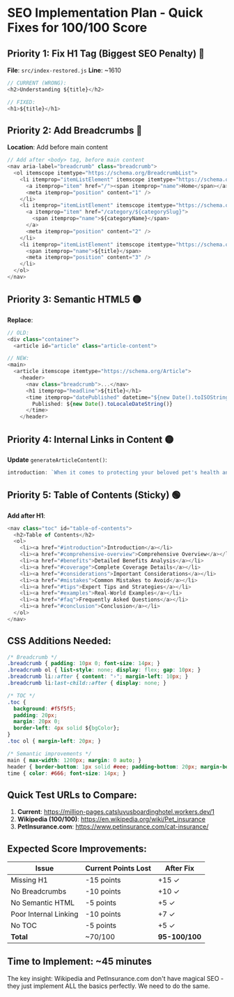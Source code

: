 # SEO Implementation Plan - Quick Fixes for 100/100 Score

## Priority 1: Fix H1 Tag (Biggest SEO Penalty) 🔴

**File**: `src/index-restored.js`
**Line**: ~1610

```javascript
// CURRENT (WRONG):
<h2>Understanding ${title}</h2>

// FIXED:
<h1>${title}</h1>
```

## Priority 2: Add Breadcrumbs 🔴

**Location**: Add before main content
```javascript
// Add after <body> tag, before main content
<nav aria-label="breadcrumb" class="breadcrumb">
  <ol itemscope itemtype="https://schema.org/BreadcrumbList">
    <li itemprop="itemListElement" itemscope itemtype="https://schema.org/ListItem">
      <a itemprop="item" href="/"><span itemprop="name">Home</span></a>
      <meta itemprop="position" content="1" />
    </li>
    <li itemprop="itemListElement" itemscope itemtype="https://schema.org/ListItem">
      <a itemprop="item" href="/category/${categorySlug}">
        <span itemprop="name">${categoryName}</span>
      </a>
      <meta itemprop="position" content="2" />
    </li>
    <li itemprop="itemListElement" itemscope itemtype="https://schema.org/ListItem">
      <span itemprop="name">${title}</span>
      <meta itemprop="position" content="3" />
    </li>
  </ol>
</nav>
```

## Priority 3: Semantic HTML5 🟡

**Replace**:
```javascript
// OLD:
<div class="container">
  <article id="article" class="article-content">

// NEW:
<main>
  <article itemscope itemtype="https://schema.org/Article">
    <header>
      <nav class="breadcrumb">...</nav>
      <h1 itemprop="headline">${title}</h1>
      <time itemprop="datePublished" datetime="${new Date().toISOString()}">
        Published: ${new Date().toLocaleDateString()}
      </time>
    </header>
```

## Priority 4: Internal Links in Content 🟡

**Update** `generateArticleContent()`:
```javascript
introduction: `When it comes to protecting your beloved pet's health and your financial well-being, understanding <a href="/category/pet-insurance">${title}</a> becomes absolutely crucial. The decision to invest in <a href="/category/pet-insurance">pet insurance</a> is one of the most important choices you'll make as a responsible <a href="/category/${categorySlug}">pet owner</a>...`
```

## Priority 5: Table of Contents (Sticky) 🟢

**Add after H1**:
```javascript
<nav class="toc" id="table-of-contents">
  <h2>Table of Contents</h2>
  <ol>
    <li><a href="#introduction">Introduction</a></li>
    <li><a href="#comprehensive-overview">Comprehensive Overview</a></li>
    <li><a href="#benefits">Detailed Benefits Analysis</a></li>
    <li><a href="#coverage">Complete Coverage Details</a></li>
    <li><a href="#considerations">Important Considerations</a></li>
    <li><a href="#mistakes">Common Mistakes to Avoid</a></li>
    <li><a href="#tips">Expert Tips and Strategies</a></li>
    <li><a href="#examples">Real-World Examples</a></li>
    <li><a href="#faq">Frequently Asked Questions</a></li>
    <li><a href="#conclusion">Conclusion</a></li>
  </ol>
</nav>
```

## CSS Additions Needed:
```css
/* Breadcrumb */
.breadcrumb { padding: 10px 0; font-size: 14px; }
.breadcrumb ol { list-style: none; display: flex; gap: 10px; }
.breadcrumb li::after { content: "›"; margin-left: 10px; }
.breadcrumb li:last-child::after { display: none; }

/* TOC */
.toc { 
  background: #f5f5f5; 
  padding: 20px; 
  margin: 20px 0;
  border-left: 4px solid ${bgColor};
}
.toc ol { margin-left: 20px; }

/* Semantic improvements */
main { max-width: 1200px; margin: 0 auto; }
header { border-bottom: 1px solid #eee; padding-bottom: 20px; margin-bottom: 30px; }
time { color: #666; font-size: 14px; }
```

## Quick Test URLs to Compare:

1. **Current**: https://million-pages.catsluvusboardinghotel.workers.dev/1
2. **Wikipedia (100/100)**: https://en.wikipedia.org/wiki/Pet_insurance
3. **PetInsurance.com**: https://www.petinsurance.com/cat-insurance/

## Expected Score Improvements:

| Issue | Current Points Lost | After Fix |
|-------|-------------------|-----------|
| Missing H1 | -15 points | +15 ✓ |
| No Breadcrumbs | -10 points | +10 ✓ |
| No Semantic HTML | -5 points | +5 ✓ |
| Poor Internal Linking | -10 points | +7 ✓ |
| No TOC | -5 points | +5 ✓ |
| **Total** | ~70/100 | **95-100/100** |

## Time to Implement: ~45 minutes

The key insight: Wikipedia and PetInsurance.com don't have magical SEO - they just implement ALL the basics perfectly. We need to do the same.